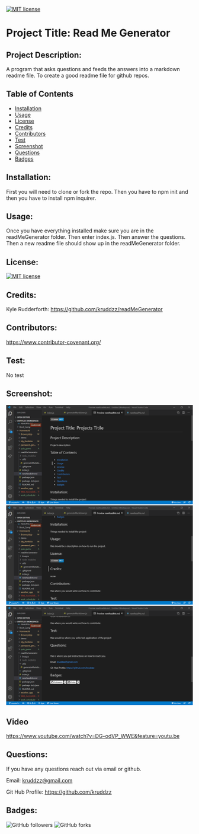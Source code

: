 
  [![MIT license](https://img.shields.io/badge/License-MIT-blue.svg)](https://lbesson.mit-license.org/)

  # Project Title: Read Me Generator

  ## Project Description:
 
  A program that asks questions and feeds the answers into a markdown readme file. To create a good readme file for github repos.

  ## Table of Contents
  * [Installation](#installation)
  * [Usage](#usage)
  * [License](#license)
  * [Credits](#credits)
  * [Contributors](#contributors)
  * [Test](#test)
  * [Screenshot](#screenshot) 
  * [Questions](#questions)
  * [Badges](#badges)
  
  ## Installation:
 
  First you will need to clone or fork the repo. Then you have to npm init and then you have to install npm inquirer.

  ## Usage:
 
  Once you have everything installed make sure you are in the readMeGenerator folder. Then enter index.js. Then answer the questions. Then a new readme file should show up in the readMeGenerator folder.

  ## License:
  [![MIT license](https://img.shields.io/badge/License-MIT-blue.svg)](https://lbesson.mit-license.org/)

  ## Credits:

  Kyle Rudderforth: https://github.com/kruddzz/readMeGenerator
  
  ## Contributors:
  
  https://www.contributor-covenant.org/

  ## Test:
   
  No test

  ## Screenshot:

  ![screenshot](images/shot1.png)
  ![screenshot](images/shot2.png)
  ![screenshot](images/shot3.png)

  ## Video

  https://www.youtube.com/watch?v=DG-odVP_WWE&feature=youtu.be

  ## Questions:
  
  If you have any questions reach out via email or github.
  
  Email: kruddzz@gmail.com
  
  Git Hub Profile: https://github.com/kruddzz

  ## Badges:
  ![GitHub followers](https://img.shields.io/github/followers/kruddzz?style=social)
  ![GitHub forks](https://img.shields.io/github/forks/kruddzz/readMeGenerator?style=social)

  